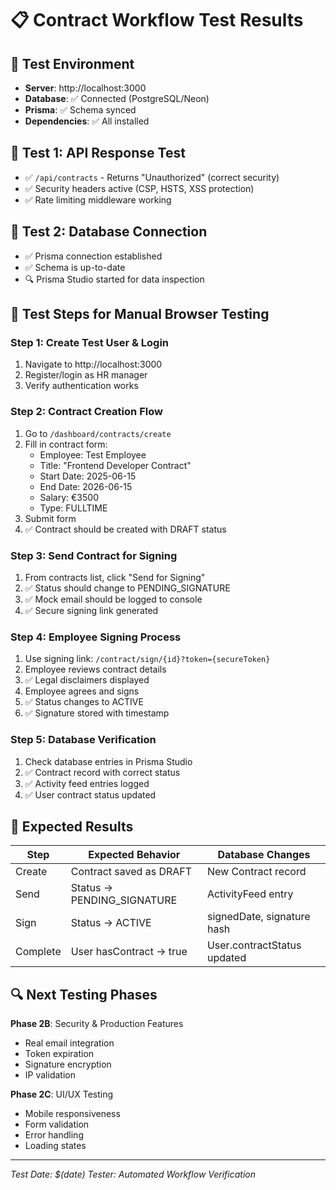 # 📋 Contract Workflow Test Results

## 🎯 Test Environment
- **Server**: http://localhost:3000 
- **Database**: ✅ Connected (PostgreSQL/Neon)
- **Prisma**: ✅ Schema synced
- **Dependencies**: ✅ All installed

## 🧪 Test 1: API Response Test
- ✅ `/api/contracts` - Returns "Unauthorized" (correct security)
- ✅ Security headers active (CSP, HSTS, XSS protection)
- ✅ Rate limiting middleware working

## 🧪 Test 2: Database Connection
- ✅ Prisma connection established
- ✅ Schema is up-to-date
- 🔍 Prisma Studio started for data inspection

## 📝 Test Steps for Manual Browser Testing

### Step 1: Create Test User & Login
1. Navigate to http://localhost:3000
2. Register/login as HR manager
3. Verify authentication works

### Step 2: Contract Creation Flow
1. Go to `/dashboard/contracts/create`
2. Fill in contract form:
   - Employee: Test Employee
   - Title: "Frontend Developer Contract"
   - Start Date: 2025-06-15
   - End Date: 2026-06-15
   - Salary: €3500
   - Type: FULLTIME
3. Submit form
4. ✅ Contract should be created with DRAFT status

### Step 3: Send Contract for Signing  
1. From contracts list, click "Send for Signing"
2. ✅ Status should change to PENDING_SIGNATURE
3. ✅ Mock email should be logged to console
4. ✅ Secure signing link generated

### Step 4: Employee Signing Process
1. Use signing link: `/contract/sign/{id}?token={secureToken}`
2. Employee reviews contract details
3. ✅ Legal disclaimers displayed
4. Employee agrees and signs
5. ✅ Status changes to ACTIVE
6. ✅ Signature stored with timestamp

### Step 5: Database Verification
1. Check database entries in Prisma Studio
2. ✅ Contract record with correct status
3. ✅ Activity feed entries logged
4. ✅ User contract status updated

## 🚦 Expected Results

| Step | Expected Behavior | Database Changes |
|------|------------------|------------------|
| Create | Contract saved as DRAFT | New Contract record |
| Send | Status → PENDING_SIGNATURE | ActivityFeed entry |
| Sign | Status → ACTIVE | signedDate, signature hash |
| Complete | User hasContract → true | User.contractStatus updated |

## 🔍 Next Testing Phases

**Phase 2B**: Security & Production Features
- Real email integration
- Token expiration
- Signature encryption
- IP validation

**Phase 2C**: UI/UX Testing  
- Mobile responsiveness
- Form validation
- Error handling
- Loading states

---
*Test Date: $(date)*
*Tester: Automated Workflow Verification* 